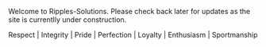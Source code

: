 <p>Welcome to Ripples-Solutions.  Please check back later for updates as the site is currentlly under construction.</p>
<p>   Respect | Integrity | Pride | Perfection | Loyalty | Enthusiasm | Sportmanship </p>

<!---
Ripples-Solutions/Ripples-Solutions is a ✨ special ✨ repository because its `README.md` (this file) appears on your GitHub profile.
You can click the Preview link to take a look at your changes.
--->
